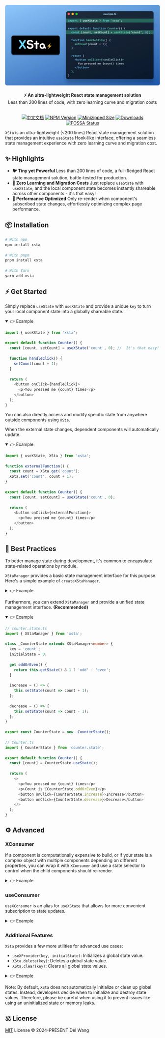 <div align="center">

![XSta Logo](/assets/cover.webp)

<div align="center"><strong>⚡️ An ultra-lightweight React state management solution</strong></div>
<div align="center">Less than 200 lines of code, with zero learning curve and migration costs</div>
<br/>

[![中文文档](https://img.shields.io/badge/-中文文档-blue)](https://github.com/idootop/xsta/blob/main/README.zh-CN.md) [![NPM Version](https://badgen.net/npm/v/xsta)](https://www.npmjs.com/package/xsta) [![Minizipped Size](https://img.shields.io/bundlephobia/minzip/xsta)](https://www.npmjs.com/package/xsta) [![Downloads](https://img.shields.io/npm/dm/xsta.svg)](https://www.npmjs.com/package/xsta) [![FOSSA Status](https://app.fossa.com/api/projects/git%2Bgithub.com%2Fidootop%2Fxsta.svg?type=shield&issueType=license)](https://github.com/idootop/xsta)

</div>

`XSta` is an ultra-lightweight (<200 lines) React state management solution that provides an intuitive `useState` Hook-like interface, offering a seamless state management experience with zero learning curve and migration cost.

## ✨ Highlights

- **🐦 Tiny yet Powerful** Less than 200 lines of code, a full-fledged React state management solution, battle-tested for production.
- **🧩 Zero Learning and Migration Costs** Just replace `useState` with `useXState`, and the local component state becomes instantly shareable across other components - it's that easy!
- **💪 Performance Optimized** Only re-render when component's subscribed state changes, effortlessly optimizing complex page performance.

## 📦 Installation

```bash
# With npm
npm install xsta

# With pnpm
pnpm install xsta

# With Yarn
yarn add xsta
```

## ⚡️ Get Started

Simply replace `useState` with `useXState` and provide a unique `key` to turn your local component state into a globally shareable state.

<details open>
<summary>👉 Example</summary>

```typescript
import { useXState } from 'xsta';

export default function Counter() {
  const [count, setCount] = useXState('count', 0); //  It's that easy!

  function handleClick() {
    setCount(count + 1);
  }

  return (
    <button onClick={handleClick}>
      <p>You pressed me {count} times</p>
    </button>
  );
}
```

</details>

You can also directly access and modify specific state from anywhere outside components using `XSta`.

When the external state changes, dependent components will automatically update.

<details open>
<summary>👉 Example</summary>

```typescript
import { useXState, XSta } from 'xsta';

function externalFunction() {
  const count = XSta.get('count');
  XSta.set('count', count + 1);
}

export default function Counter() {
  const [count, setCount] = useXState('count', 0);

  return (
    <button onClick={externalFunction}>
      <p>You pressed me {count} times</p>
    </button>
  );
}
```

</details>

## 💎 Best Practices

To better manage state during development, it's common to encapsulate state-related operations by module.

`XStaManager` provides a basic state management interface for this purpose. Here's a simple example of `createXStaManager`.

<details>
<summary>👉 Example</summary>

```typescript
// counter.state.ts
import { createXStaManager } from 'xsta';

export const CounterState = createXStaManager({
  key: 'count',
  initialState: 0,
});

// Counter.ts
import { CounterState } from 'counter.state';

function externalFunction() {
  CounterState.setState(count => count + 1);
}

export default function Counter() {
  const [count] = CounterState.useState();

  return (
    <button onClick={externalFunction}>
      <p>You pressed me {count} times</p>
    </button>
  );
}
```

</details>

Furthermore, you can extend `XStaManager` and provide a unified state management interface. **(Recommended)**

<details open>
<summary>👉 Example</summary>

```typescript
// counter.state.ts
import { XStaManager } from 'xsta';

class _CounterState extends XStaManager<number> {
  key = 'count';
  initialState = 0;

  get oddOrEven() {
    return this.getState() & 1 ? 'odd' : 'even';
  }

  increase = () => {
    this.setState(count => count + 1);
  };

  decrease = () => {
    this.setState(count => count - 1);
  };
}

export const CounterState = new _CounterState();

// Counter.ts
import { CounterState } from 'counter.state';

export default function Counter() {
  const [count] = CounterState.useState();

  return (
    <>
      <p>You pressed me {count} times</p>
      <p>Count is {CounterState.oddOrEven}</p>
      <button onClick={CounterState.increase}>Increase</button>
      <button onClick={CounterState.decrease}>Decrease</button>
    </>
  );
}
```

</details>

## ⚙️ Advanced

### XConsumer

If a component is computationally expensive to build, or if your state is a complex object with multiple components depending on different properties, you can wrap it with `XConsumer` and use a state selector to control when the child components should re-render.

<details>
<summary>👉 Example</summary>

```typescript
import { useXState, XConsumer } from 'xsta';

export default function UserProfile() {
  const [profile, setProfile] = useXState('profile', {
    avatar: 'https://github.com/fluidicon.png',
    age: 18,
    bio: 'hello world!',
  });

  console.log('UserProfile rebuild', profile);

  return (
    <>
      <XConsumer provider="profile" selector={s => s.avatar}>
        <UserAvatar /> {/* UserAvatar will only re-render when avatar changes */}
      </XConsumer>
      <XConsumer provider="profile" selector={s => [s.age, s.bio]}>
        {profile => {
          // You can also directly access the current state value
          return <UserInfo age={profile.age} bio={profile.bio} />;
        }}
      </XConsumer>
    </>
  );
}
```

</details>

### useConsumer

`useXConsumer` is an alias for `useXState` that allows for more convenient subscription to state updates.

<details>
<summary>👉 Example</summary>

```typescript
import { useXConsumer } from 'xsta';

function WatchText() {
  // This component will automatically re-render when myState.text changes
  const [state] = useXConsumer('myState', s => s.text);
  return <p>Current text: {state.text}</p>;
}
```

</details>

### Additional Features

`XSta` provides a few more utilities for advanced use cases:

- `useXProvider(key, initialState)`: Initializes a global state value.
- `XSta.delete(key)`: Deletes a global state value.
- `XSta.clear(key)`: Clears all global state values.

<details>
<summary>👉 Example</summary>

```typescript
import { useXState, useXProvider, XSta } from 'xsta';

const initialState = 0;

export default function APP() {
  // Initialize state
  useXProvider('count', initialState);

  return (
    <>
      <CountViewer />
      <Increase />
      <Clear />
    </>
  );
}

function Clear() {
  return (
    <button
      onClick={() => {
        // Delete the "count" state
        XSta.delete('count');
        // Clear all states
        XSta.clear();
      }}
    >
      Clear
    </button>
  );
}

function CountViewer() {
  const [count] = useXState('count');

  return <p>You pressed me {count ?? initialState} times</p>;
}

function Increase() {
  return (
    <button
      onClick={() => {
        XSta.set('count', XSta.get('count', initialState) + 1);
      }}
    >
      Increase
    </button>
  );
}
```

</details>

Note: By default, `XSta` does not automatically initialize or clean up global states. Instead, developers decide when to initialize and destroy state values. Therefore, please be careful when using it to prevent issues like using an uninitialized state or memory leaks.

## ⚖️ License

[MIT](LICENSE) License © 2024-PRESENT Del Wang
